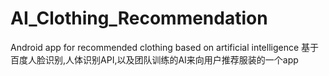 # AI_Clothing_Recommendation
Android app for recommended clothing based on artificial intelligence
基于百度人脸识别,人体识别API,以及团队训练的AI来向用户推荐服装的一个app
